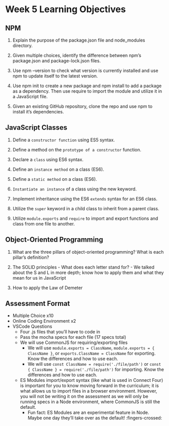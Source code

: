 Week 5 Learning Objectives
==========================

NPM
---

1.  Explain the purpose of the package.json file and node\_modules directory.

2.  Given multiple choices, identify the difference between npm’s package.json and package-lock.json files.

3.  Use npm –version to check what version is currently installed and use npm to update itself to the latest version.

4.  Use npm init to create a new package and npm install to add a package as a dependency. Then use require to import the module and utilize it in a JavaScript file.

5.  Given an existing GitHub repository, clone the repo and use npm to install it’s dependencies.

JavaScript Classes
------------------

1.  Define a `constructor function` using ES5 syntax.

2.  Define a method on the `prototype of a constructor` function.

3.  Declare a `class` using ES6 syntax.

4.  Define an `instance method` on a class (ES6).

5.  Define a `static method` on a class (ES6).

6.  `Instantiate an instance` of a class using the new keyword.

7.  Implement inheritance using the ES6 `extends` syntax for an ES6 class.

8.  Utilize the `super` keyword in a child class to inherit from a parent class.

9.  Utilize `module.exports` and `require` to import and export functions and class from one file to another.

Object-Oriented Programming
---------------------------

1.  What are the three pillars of object-oriented programming? What is each pillar’s definition?

2.  The SOLID principles - What does each letter stand for? - We talked about the S and L in more depth; know how to apply them and what they mean for us in JavaScript

3.  How to apply the Law of Demeter

Assessment Format
-----------------

-   Multiple Choice x10
-   Online Coding Environment x2
-   VSCode Questions
    -   Four .js files that you’ll have to code in
    -   Pass the mocha specs for each file (17 specs total)
    -   We will use CommonJS for requiring/exporting files
        -   We will use `module.exports = ClassName`, `module.exports = { ClassName }`, or `exports.ClassName = ClassName` for exporting. Know the differences and how to use each.
        -   We will use `const ClassName = require('./file/path')` or `const { ClassName } = require('./file/path')` for importing. Know the differences and how to use each.
    -   ES Modules import/export syntax (like what is used in Connect Four) is important for you to know moving forward in the curriculum; it is what allows us to import files in a browser environment. However, you will not be writing it on the assessment as we will only be running specs in a Node environment, where CommonJS is still the default.
        -   Fun fact: ES Modules are an experimental feature in Node. Maybe one day they’ll take over as the default! :fingers-crossed:
